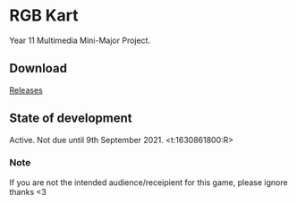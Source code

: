 # RGB Kart
Year 11 Multimedia Mini-Major Project. 

## Download
[Releases](https://github.com/dippyshere/RGBNext/releases/)

## State of development
Active. Not due until 9th September 2021. <t:1630861800:R>

### Note
If you are not the intended audience/receipient for this game, please ignore thanks <3
